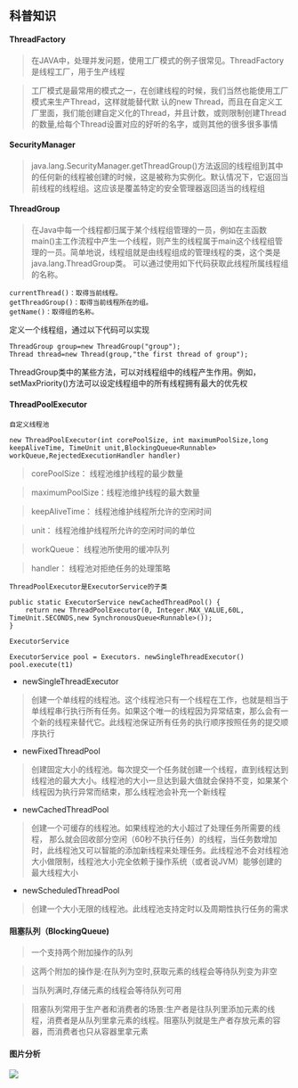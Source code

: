 ## 科普知识
#### ThreadFactory
>在JAVA中，处理并发问题，使用工厂模式的例子很常见。ThreadFactory是线程工厂，用于生产线程

>工厂模式是最常用的模式之一，在创建线程的时候，我们当然也能使用工厂模式来生产Thread，这样就能替代默
 认的new Thread，而且在自定义工厂里面，我们能创建自定义化的Thread，并且计数，或则限制创建Thread的数量,给每个Thread设置对应的好听的名字，或则其他的很多很多事情

#### SecurityManager
>java.lang.SecurityManager.getThreadGroup()方法返回的线程组到其中的任何新的线程被创建的时候，这是被称为实例化。默认情况下，它返回当前线程的线程组。这应该是覆盖特定的安全管理器返回适当的线程组

#### ThreadGroup
>在Java中每一个线程都归属于某个线程组管理的一员，例如在主函数main()主工作流程中产生一个线程，则产生的线程属于main这个线程组管理的一员。简单地说，线程组就是由线程组成的管理线程的类，这个类是java.lang.ThreadGroup类。
可以通过使用如下代码获取此线程所属线程组的名称。
```Thread.currentThread().getThreadGroup().getName();
currentThread()：取得当前线程。
getThreadGroup()：取得当前线程所在的组。
getName()：取得组的名称。
```
定义一个线程组，通过以下代码可以实现
```
ThreadGroup group=new ThreadGroup("group");
Thread thread=new Thread(group,"the first thread of group");
```
ThreadGroup类中的某些方法，可以对线程组中的线程产生作用。例如，setMaxPriority()方法可以设定线程组中的所有线程拥有最大的优先权

#### ThreadPoolExecutor
``自定义线程池``
```
new ThreadPoolExecutor(int corePoolSize, int maximumPoolSize,long keepAliveTime, TimeUnit unit,BlockingQueue<Runnable> workQueue,RejectedExecutionHandler handler)
```
>corePoolSize： 线程池维护线程的最少数量

>maximumPoolSize：线程池维护线程的最大数量

>keepAliveTime： 线程池维护线程所允许的空闲时间

>unit： 线程池维护线程所允许的空闲时间的单位

>workQueue： 线程池所使用的缓冲队列

>handler： 线程池对拒绝任务的处理策略

 ``ThreadPoolExecutor是ExecutorService的子类``

```
public static ExecutorService newCachedThreadPool() {
    return new ThreadPoolExecutor(0, Integer.MAX_VALUE,60L, TimeUnit.SECONDS,new SynchronousQueue<Runnable>());
}
```
``ExecutorService``
```
ExecutorService pool = Executors. newSingleThreadExecutor()
pool.execute(t1)
```


* newSingleThreadExecutor
>创建一个单线程的线程池。这个线程池只有一个线程在工作，也就是相当于单线程串行执行所有任务。如果这个唯一的线程因为异常结束，那么会有一个新的线程来替代它。此线程池保证所有任务的执行顺序按照任务的提交顺序执行

* newFixedThreadPool
>创建固定大小的线程池。每次提交一个任务就创建一个线程，直到线程达到线程池的最大大小。线程池的大小一旦达到最大值就会保持不变，如果某个线程因为执行异常而结束，那么线程池会补充一个新线程

* newCachedThreadPool
>创建一个可缓存的线程池。如果线程池的大小超过了处理任务所需要的线程，
 那么就会回收部分空闲（60秒不执行任务）的线程，当任务数增加时，此线程池又可以智能的添加新线程来处理任务。此线程池不会对线程池大小做限制，线程池大小完全依赖于操作系统（或者说JVM）能够创建的最大线程大小

* newScheduledThreadPool
>创建一个大小无限的线程池。此线程池支持定时以及周期性执行任务的需求

#### 阻塞队列（BlockingQueue)
>一个支持两个附加操作的队列

>这两个附加的操作是:在队列为空时,获取元素的线程会等待队列变为非空

>当队列满时,存储元素的线程会等待队列可用

>阻塞队列常用于生产者和消费者的场景:生产者是往队列里添加元素的线程，消费者是从队列里拿元素的线程。阻塞队列就是生产者存放元素的容器，而消费者也只从容器里拿元素

#### 图片分析
![](http://a3.qpic.cn/psb?/V13qMjpA1HNCKd/*kW6Pu6RoeycHfLJisBM9gHGJOkijRRE1f495xK7MjE!/b/dB8BAAAAAAAA&bo=SgNaAQAAAAAFBzY!&rf=viewer_4)